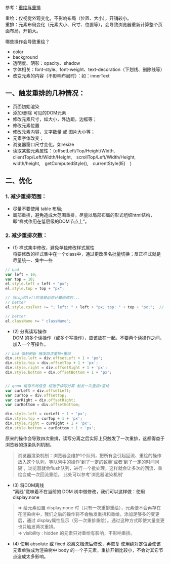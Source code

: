 参考：[重绘与重排](https://juejin.cn/post/7159155955987382309?searchId=20250925095123E0B598C02AEDD1444736)

重绘：仅视觉外观变化，不影响布局（位置、大小），开销较小。   
重排：元素布局变化（元素大小、尺寸、位置等），会导致浏览器重新计算整个页面布局，开销大。


哪些操作会导致重绘？
* color
* background
* 透明度、阴影：opacity、shadow 
* 字体相关：font-style、font-weight、text-decoration（下划线、删除线等）
* 改变元素的内容（不影响布局时）：如：innerText


## 一、触发重排的几种情况：
* 页面初始渲染
* 添加/删除 可见的DOM元素
* 修改元素尺寸，如大小，外边距，边框等；
* 修改元素位置
* 修改元素内容，文字数量 或 图片大小等；
* 元素字体改变；
* 浏览器窗口尺寸变化，如resize
* 读取某些元素属性：（offsetLeft/Top/Height/Width,　clientTop/Left/Width/Height,　scrollTop/Left/Width/Height,　width/height,　getComputedStyle(),　currentStyle(IE)　)


## 二、优化
### 1. 减少重排范围：
* 尽量不要使用 table 布局;
* 局部重排，避免造成大范围重排。尽量以局部布局的形式组织html结构，即“样式作用在低层级的DOM节点上”。

### 2. 减少重排次数：
* (1) 样式集中修改，避免单独修改样式属性    
将要修改的样式集中在一个class中，通过更改类名批量切换；反正样式就是尽量统一、集中一些

```javascript
// bad
var left = 10;
var top = 10;
el.style.left = left + "px";
el.style.top = top + "px";

// 当top和left的值是动态计算而成时...
// better 
el.style.cssText += "; left: " + left + "px; top: " + top + "px;";  // cssText相当于直接修改内联样式了，不过不推荐，直接写CSS属性更好

// better
el.className += " className";
```

* (2) 分离读写操作   
DOM 的多个读操作（或多个写操作），应该放在一起。不要两个读操作之间，加入一个写操作。

```javascript
// bad 强制刷新 触发四次重排+重绘
div.style.left = div.offsetLeft + 1 + 'px';
div.style.top = div.offsetTop + 1 + 'px';
div.style.right = div.offsetRight + 1 + 'px';
div.style.bottom = div.offsetBottom + 1 + 'px';


// good 缓存布局信息 相当于读写分离 触发一次重排+重绘
var curLeft = div.offsetLeft;
var curTop = div.offsetTop;
var curRight = div.offsetRight;
var curBottom = div.offsetBottom;

div.style.left = curLeft + 1 + 'px';
div.style.top = curTop + 1 + 'px';
div.style.right = curRight + 1 + 'px';
div.style.bottom = curBottom + 1 + 'px';
```
原来的操作会导致四次重排，读写分离之后实际上只触发了一次重排，这都得益于浏览器的渲染队列机制。
> 浏览器渲染机制：浏览器会维护1个队列，把所有会引起回流、重绘的操作放入这个队列，等队列中的操作'到了一定的数量'或者'到了一定的时间间隔'，浏览器就会flush队列，进行一个批处理。这样就会让多次的回流、重绘变成一次回流重绘。
此处可以参考‘浏览器渲染机制’

* (3) 将DOM离线   
“离线”意味着不在当前的 DOM 树中做修改，我们可以这样做：使用 display:none
> => 给元素设置 display:none 时（只有一次重排重绘），元素便不会再存在在渲染树中，我们之后的操作将不会触发重排和重绘，添加足够多的变更后，通过 display属性显示（另一次重排重绘）。通过这种方式即使大量变更也只触发两次重排。   
> =>  visibility : hidden 的元素只对重绘有影响，不影响重排。

* (4) 使用 absolute 或 fixed 脱离文档流后修改，再恢复
使用绝对定位会使该元素单独成为渲染树中 body 的一个子元素，重排开销比较小，不会对其它节点造成太多影响。

